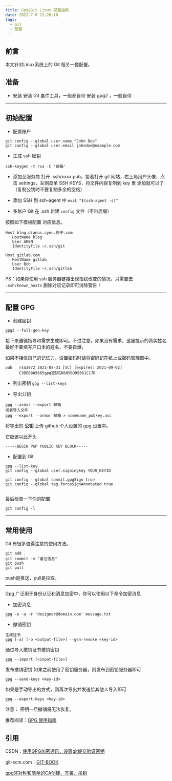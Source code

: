 ```yaml
---
title: Gpg&Git Linux 配置指南
date: 2022-7-6 12:28:10
tags: 
  - Git
  - 配置
---
```





## 前言
本文针对Linux系统上的 Git 相关一套配置。


## 准备
- 安装
安装 Git 套件工具，一般都自带
安装 gpg2 ，一般自带


--------------

## 初始配置

- 配置账户
```
git config --global user.name "John Doe"
git config --global user.email johndoe@example.com
```

- 生成 ssh 密钥
```
ssh-keygen -t rsa -C '邮箱'
```

- 添加至服务商
打开 .ssh/xxxx.pub，接着打开 git 网站，右上角用户头像，点击 settings，左侧菜单 SSH KEYS，将文件内容复制到 key 里 添加就可以了（复制公钥时不要复制多余的空格）


- 添加 SSH 到 ssh-agent 中
`eval "$(ssh-agent -s)"`


- 多账户 Git
在 .ssh 新建 `config` 文件（不带后缀）

按照如下模板配置 对应信息。

 ```
Host blog.dianas.cyou.例子.com
    HostName blog
    User AKEN
    IdentityFile ~/.ssh/git
  
Host gitlab.com
    HostName gitlab
    User Bob
    IdentityFile ~/.ssh/gitlab
 ```
 
PS：如果你使用 ssh 服务器链接出现指纹改变的情况，只需要去 `.ssh/known_hosts` 删除对应记录即可消除警告！


---------


## 配置 GPG

- 创建密钥
```
gpg2 --full-gen-key

```
接下来遵循指导和需求生成即可。不过注意，如果没有需求，这里提示的真实姓名最好不要填写户口本的姓名，不要自爆。

如果不相信自己的记忆力，设置密码时请将密码记在纸上或密码管理器中。

```
pub   rsa3072 2021-08-31 [SC] [expires: 2021-09-02]
      C3DE08A5665gpg密钥ID605BD95861C17D

```




- 列出密钥
```gpg --list-keys```


- 导出公钥
```
gpg --armor --export 邮箱
或者导入文件
gpg --export --armor 邮箱 > somename_pubkey.asc

```

将导出的 **公钥** 上传 github 个人设置的 gpg 设置中。

它应该以此开头

```
-----BEGIN PGP PUBLIC KEY BLOCK-----
```



- 配置到 Git
```
gpg --list-key
git config --global user.signingkey YOUR_KEYID

git config --global commit.gpgSign true
git config --global tag.forceSignAnnotated true


```



最后检查一下你的配置


`git config -l`

-------

## 常用使用

Git 有很多值得注意的使用方法。
```
git add .
git commit -m "备注信息"
git push
git pull
```
push是推送，pull是拉取。

-----

Gpg 广泛用于身份认证和消息加密中，你可以使用以下命令加密消息

- 加密消息
```
gpg -e -a -r 'designer@domain.com' message.txt

```


- 撤销密钥
```
生成证书
gpg [-a] [-o <output-file>] --gen-revoke <key-id>
```

通过导入撤销证书撤销密钥

```
gpg --import [<input-file>]
```

发布撤销密钥
如果之前使用了密钥服务器，则发布到密钥服务器即可

```
gpg --send-keys <key-id>
```

如果是手动导出的方式，则再次导出并发送给其他人导入即可

```
gpg --export-keys <key-id>
```

注意： 密钥一旦撤销将无法恢复。



推荐阅读：[GPG 使用指南](https://www.cnblogs.com/val3344/p/15611590.html)

## 引用

 CSDN：[使用GPG加密通讯，设置git提交验证密钥](https://blog.csdn.net/qq_43520820/article/details/120129566)
 
 git-scm.com：[GIT-BOOK](https://git-scm.com/book/zh/v2/)

[gpg非对称和简单的CA创建、签署、吊销](https://www.cnblogs.com/zy2271/p/13619605.html)


